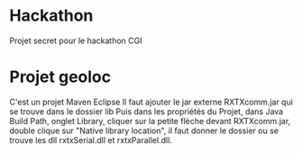 # Hackathon
Projet secret pour le hackathon CGI

# Projet geoloc
C'est un projet Maven Eclipse
Il faut ajouter le jar externe RXTXcomm.jar qui se trouve dans le dossier lib
Puis dans les propriétés du Projet, dans Java Build Path, onglet Library, cliquer sur la petite flèche devant RXTXcomm.jar, double clique sur "Native library location", il faut donner le dossier ou se trouve les dll rxtxSerial.dll et rxtxParallel.dll.